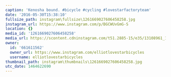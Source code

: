 ```yaml
---
caption: 'Kenosha bound. #bicycle #cycling #lovestarfactoryteam'
date: '2016-05-30T15:38:10'
fullsize_path: instagram\fullsize\1261669027606458258.jpg
instagram_url: https://www.instagram.com/p/BGCWUvGmG-S
location: {}
media_id: '1261669027606458258'
media_url: https://scontent.cdninstagram.com/t51.2885-15/e35/13108961_188099778253259_2073119731_n.jpg?ig_cache_key=MTI2MTY2OTAyNzYwNjQ1ODI1OA%3D%3D.2
owner:
  id: '661611562'
  owner_url: https://www.instagram.com/elliotlovestarbicycles
  username: elliotlovestarbicycles
thumbnail_path: instagram\thumbnails\1261669027606458258.jpg
utc_date: 1464622690
---
```

